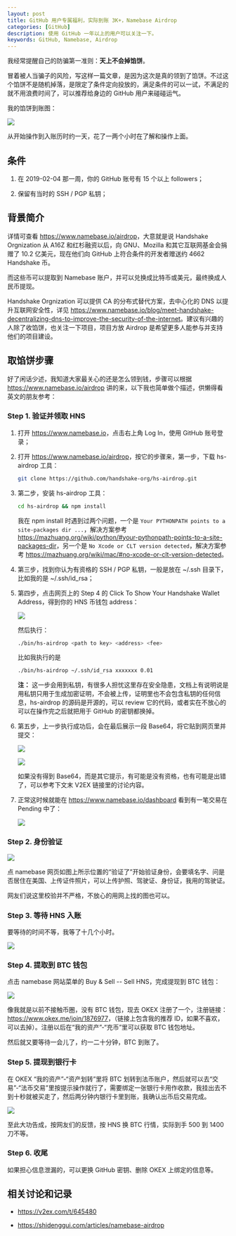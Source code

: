 ```yaml
---
layout: post
title: GitHub 用户专属福利，实际到账 3K+，Namebase Airdrop
categories: [GitHub]
description: 使用 GitHub 一年以上的用户可以关注一下。
keywords: GitHub, Namebase, Airdrop
---
```


我经常提醒自己的防骗第一准则：**天上不会掉馅饼**。

冒着被人当骗子的风险，写这样一篇文章，是因为这次是真的领到了馅饼。不过这个馅饼不是随机掉落，是限定了条件定向投放的，满足条件的可以一试，不满足的就不用浪费时间了，可以推荐给身边的 GitHub 用户来碰碰运气。

我的馅饼到账图：

![](/images/blog/airdrop-income.jpeg)

从开始操作到入账历时约一天，花了一两个小时在了解和操作上面。

## 条件

1. 在 2019-02-04 那一周，你的 GitHub 账号有 15 个以上 followers；

2. 保留有当时的 SSH / PGP 私钥；

## 背景简介

详情可查看 <https://www.namebase.io/airdrop>，大意就是说 Handshake Orgnization 从 A16Z 和红杉融资以后，向 GNU、Mozilla 和其它互联网基金会捐赠了 10.2 亿美元，现在他们向 GitHub 上符合条件的开发者赠送约 4662 Handshake 币。

而这些币可以提取到 Namebase 账户，并可以兑换成比特币或美元，最终换成人民币提现。

Handshake Orgnization 可以提供 CA 的分布式替代方案，去中心化的 DNS 以提升互联网安全性，详见 <https://www.namebase.io/blog/meet-handshake-decentralizing-dns-to-improve-the-security-of-the-internet>。建议有兴趣的人除了收馅饼，也关注一下项目，项目方放 Airdrop 是希望更多人能参与并支持他们的项目建设。

## 取馅饼步骤

好了闲话少述，我知道大家最关心的还是怎么领到钱，步骤可以根据 <https://www.namebase.io/airdrop> 讲的来，以下我也简单做个描述，供懒得看英文的朋友参考：

### Step 1. 验证并领取 HNS

1. 打开 <https://www.namebase.io>，点击右上角 Log In，使用 GitHub 账号登录；

2. 打开 <https://www.namebase.io/airdrop>，按它的步骤来，第一步，下载 hs-airdrop 工具：

    ```sh
    git clone https://github.com/handshake-org/hs-airdrop.git
    ```

3. 第二步，安装 hs-airdrop 工具：

    ```sh
    cd hs-airdrop && npm install
    ```

    我在 npm install 时遇到过两个问题，一个是 `Your PYTHONPATH points to a site-packages dir ...`，解决方案参考 <https://mazhuang.org/wiki/python/#your-pythonpath-points-to-a-site-packages-dir>，另一个是 `No Xcode or CLT version detected`，解决方案参考 <https://mazhuang.org/wiki/mac/#no-xcode-or-clt-version-detected>。

4. 第三步，找到你认为有资格的 SSH / PGP 私钥，一般是放在 ~/.ssh 目录下，比如我的是 ~/.ssh/id_rsa；

5. 第四步，点击网页上的 Step 4 的 Click To Show Your Handshake Wallet Address，得到你的 HNS 币钱包 address：

    ![](/images/blog/airdrop-address.jpg)


    然后执行：

    ```sh
    ./bin/hs-airdrop <path to key> <address> <fee>
    ```

    比如我执行的是

    ```sh
    ./bin/hs-airdrop ~/.ssh/id_rsa xxxxxxx 0.01
    ```

    **注：** 这一步会用到私钥，有很多人担忧这里存在安全隐患，文档上有说明说是用私钥只用于生成加密证明，不会被上传，证明里也不会包含私钥的任何信息，hs-airdrop 的源码是开源的，可以 review 它的代码，或者实在不放心的可以在操作完之后就把用于 GitHub 的密钥都换掉。

6. 第五步，上一步执行成功后，会在最后展示一段 Base64，将它贴到网页里并提交：

    ![](/images/blog/airdrop-base64.jpeg)

    ![](/images/blog/airdrop-submit.jpg)

    如果没有得到 Base64，而是其它提示，有可能是没有资格，也有可能是出错了，可以参考下文末 V2EX 链接里的讨论内容。

7. 正常这时候就能在 <https://www.namebase.io/dashboard> 看到有一笔交易在 Pending 中了：

    ![](/images/blog/airdrop-pending.jpeg)

### Step 2. 身份验证

![](/images/blog/airdrop-verify.jpeg)

点 namebase 网页如图上所示位置的“验证了”开始验证身份，会要填名字、问是否居住在美国、上传证件照片，可以上传护照、驾驶证、身份证，我用的驾驶证。

网友们说这里校验并不严格，不放心的用网上找的图也可以。

### Step 3. 等待 HNS 入账

要等待的时间不等，我等了十几个小时。

![](/images/blog/airdrop-hns.jpeg)

### Step 4. 提取到 BTC 钱包

点击 namebase 网站菜单的 Buy & Sell -- Sell HNS，完成提现到 BTC 钱包：

![](/images/blog/airdrop-cashout.jpeg)

像我就是以前不接触币圈，没有 BTC 钱包，现去 OKEX 注册了一个，注册链接：<https://www.okex.me/join/1876977>，（链接上包含我的推荐 ID，如果不喜欢，可以去掉）。注册以后在“我的资产”-“充币”里可以获取 BTC 钱包地址。

然后就又要等待一会儿了，约一二十分钟，BTC 到账了。

### Step 5. 提现到银行卡

在 OKEX “我的资产”-“资产划转”里将 BTC 划转到法币账户，然后就可以去“交易”-“法币交易”里按提示操作就行了，需要绑定一张银行卡用作收款，我挂出去不到十秒就被买走了，然后两分钟内银行卡里到账，我确认出币后交易完成。

![](/images/blog/airdrop-done.jpeg)

至此大功告成，按网友们的反馈，按 HNS 换 BTC 行情，实际到手 500 到 1400 刀不等。

### Step 6. 收尾

如果担心信息泄漏的，可以更换 GitHub 密钥、删除 OKEX 上绑定的信息等。

## 相关讨论和记录

- <https://v2ex.com/t/645480>

- <https://shidenggui.com/articles/namebase-airdrop>
